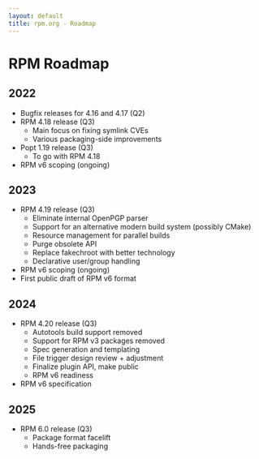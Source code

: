 ```yaml
---
layout: default
title: rpm.org - Roadmap
---
```


# RPM Roadmap

## 2022
* Bugfix releases for 4.16 and 4.17 (Q2)
* RPM 4.18 release (Q3)
  * Main focus on fixing symlink CVEs
  * Various packaging-side improvements
* Popt 1.19 release (Q3)
  * To go with RPM 4.18
* RPM v6 scoping (ongoing)

## 2023
* RPM 4.19 release (Q3)
  * Eliminate internal OpenPGP parser
  * Support for an alternative modern build system (possibly CMake)
  * Resource management for parallel builds
  * Purge obsolete API
  * Replace fakechroot with better technology
  * Declarative user/group handling
* RPM v6 scoping (ongoing)
* First public draft of RPM v6 format

## 2024
* RPM 4.20 release (Q3)
  * Autotools build support removed
  * Support for RPM v3 packages removed
  * Spec generation and templating
  * File trigger design review + adjustment
  * Finalize plugin API, make public
  * RPM v6 readiness
* RPM v6 specification

## 2025
* RPM 6.0 release (Q3)
  * Package format facelift
  * Hands-free packaging

